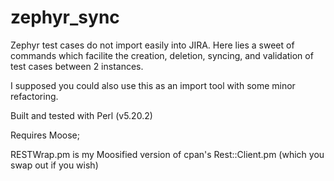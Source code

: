 # zephyr_sync

Zephyr test cases do not import easily into JIRA. Here lies a sweet of
commands which facilite the creation, deletion, syncing, and validation of
test cases between 2 instances.

I supposed you could also use this as an import tool with some minor
refactoring.

Built and tested with Perl (v5.20.2)

Requires Moose;

RESTWrap.pm is my Moosified version of cpan's Rest::Client.pm (which you swap
out if you wish)

